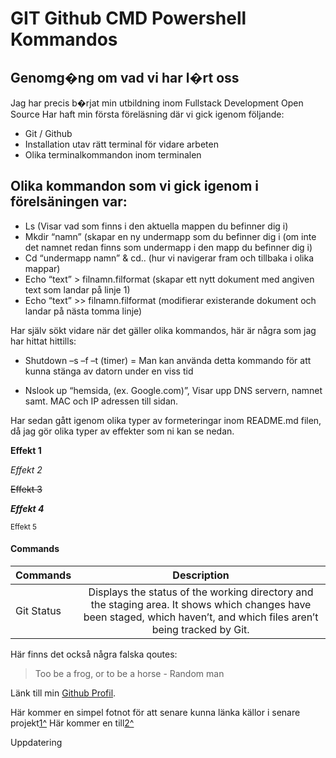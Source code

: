 
# GIT Github CMD Powershell Kommandos 
## Genomg�ng om vad vi har l�rt oss 
Jag har precis b�rjat min utbildning inom Fullstack Development Open Source 
Har haft min första föreläsning där vi gick igenom följande:
- Git / Github
- Installation utav rätt terminal för vidare arbeten
- Olika terminalkommandon inom terminalen

## Olika kommandon som vi gick igenom i förelsäningen var:
- Ls (Visar vad som finns i den aktuella mappen du befinner dig i)
- Mkdir “namn” (skapar en ny undermapp som du befinner dig i (om inte det namnet redan finns som undermapp i den mapp du befinner dig i) 
- Cd “undermapp namn” & cd.. (hur vi navigerar fram och tillbaka i olika mappar) 
- Echo “text” > filnamn.filformat (skapar ett nytt dokument med angiven text som landar på linje 1) 
- Echo “text” >> filnamn.filformat (modifierar existerande dokument och landar på nästa tomma linje) 

Har själv sökt vidare när det gäller olika kommandos, här är några som jag har hittat hittills:
- Shutdown –s –f –t (timer) = Man kan använda detta kommando för att kunna stänga av datorn under en viss tid 

- Nslook up “hemsida, (ex. Google.com)”, Visar upp DNS servern, namnet samt. MAC och IP adressen till sidan. 

Har sedan gått igenom olika typer av formeteringar inom README.md filen, 
då jag gör olika typer av effekter som ni kan se nedan. 

**Effekt 1** 

*Effekt 2* 

~~Effekt 3~~ 

***Effekt 4***

<sub>Effekt 5</sub>

#### Commands

| Commands   | Description |
| :----------| :----------:|
| Git Status | Displays the status of the working directory and the staging area. It shows which changes have been staged, which haven’t, and which files aren’t being tracked by Git.    |

Här finns det också några falska qoutes:
> Too be a frog, or to be a horse - Random man

Länk till min [Github Profil](https://github.com/TryFailCryTryAgain).


Här kommer en simpel fotnot för att senare kunna länka källor i senare projekt[1^]
Här kommer en till[2^]

[1^]:[Fotnot1](https://github.com/TryFailCryTryAgain)
[2^]:[Fotnot2](https://github.com/TryFailCryTryAgain)

Uppdatering